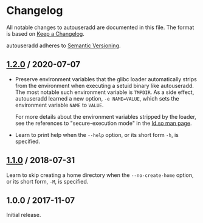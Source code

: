 # Changelog

All notable changes to autouseradd are documented in this file. The format is
based on [Keep a Changelog].

autouseradd adheres to [Semantic Versioning].

## [1.2.0] / 2020-07-07

* Preserve environment variables that the glibc loader automatically strips from
  the environment when executing a setuid binary like autouseradd. The most
  notable such environment variable is `TMPDIR`. As a side effect, autouseradd
  learned a new option, `-e NAME=VALUE`, which sets the environment variable
  `NAME` to `VALUE`.

  For more details about the environment variables stripped by the loader,
  see the references to "secure-execution mode" in the [ld.so man page][ld.so].

  [ld.so]: https://man7.org/linux/man-pages/man8/ld.so.8.html

* Learn to print help when the `--help` option, or its short form `-h`, is
  specified.

## [1.1.0] / 2018-07-31

Learn to skip creating a home directory when the `--no-create-home` option, or
its short form, `-M`, is specified.

## 1.0.0 / 2017-11-07

Initial release.

[Keep a Changelog]: http://keepachangelog.com/en/1.0.0/
[Semantic Versioning]: http://semver.org/spec/v2.0.0.html
[1.1.0]: https://github.com/benesch/autouseradd/compare/1.0.0...1.1.0
[1.2.0]: https://github.com/benesch/autouseradd/compare/1.1.0...1.2.0

